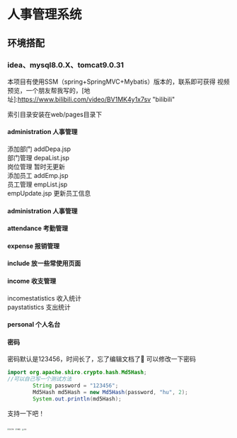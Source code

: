 # 人事管理系统
## 环境搭配
### idea、mysql8.0.X、tomcat9.0.31
本项目有使用SSM（spring+SpringMVC+Mybatis）版本的，联系即可获得
视频预览，一个朋友帮我写的，[地址]:https://www.bilibili.com/video/BV1MK4y1x7sv "bilibili"

索引目录安装在web/pages目录下
#### administration 人事管理
添加部门  addDepa.jsp </br>
部门管理  depaList.jsp</br>
岗位管理  暂时无更新</br>
添加员工  addEmp.jsp</br>
员工管理  empList.jsp</br>
empUpdate.jsp 更新员工信息</br>
#### administration 人事管理
#### attendance 考勤管理
#### expense 报销管理
#### include 放一些常使用页面
#### income 收支管理
incomestatistics 收入统计</br>
paystatistics 支出统计</br>
#### personal 个人名台

#### 密码
密码默认是123456，时间长了，忘了编辑文档了🤡
可以修改一下密码
```java
import org.apache.shiro.crypto.hash.Md5Hash;
//可以自己写一个测试方法
        String password = "123456";
        Md5Hash md5Hash = new Md5Hash(password, "hu", 2);
        System.out.println(md5Hash);
```
支持一下吧！

<img src="https://z3.ax1x.com/2021/06/11/2h6EWR.jpg" alt="支付宝" style="zoom:25%;"/>
<img src="https://z3.ax1x.com/2021/06/11/2h6AY9.jpg" alt="微信" style="zoom:25%;"/>
<img src="https://z3.ax1x.com/2021/06/11/2h6kFJ.jpg" alt="QQ"  style="zoom:25%;" />
